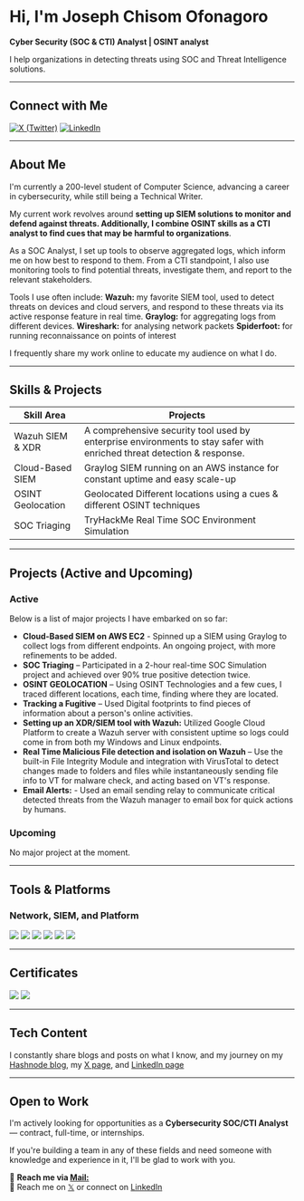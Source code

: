 # Hi, I'm Joseph Chisom Ofonagoro

**Cyber Security (SOC & CTI) Analyst | OSINT analyst**

I help organizations in detecting threats using SOC and Threat Intelligence solutions.

---

##  Connect with Me

[![X (Twitter)](https://img.shields.io/badge/x-%40abumchisom)](https://twitter.com/abumchisom)
[![LinkedIn](https://img.shields.io/badge/linkedin-joseph%20chisom)](https://www.linkedin.com/in/josephchisom)

---

## About Me

I'm currently a 200-level student of Computer Science, advancing a career in cybersecurity, while still being a Technical Writer.

My current work revolves around **setting up SIEM solutions to monitor and defend against threats. Additionally, I combine OSINT skills as a CTI analyst to find cues that may be harmful to organizations**. 

As a SOC Analyst, I set up tools to observe aggregated logs, which inform me on how best to respond to them. From a CTI standpoint, I also use monitoring tools to find potential threats, investigate them, and report to the relevant stakeholders.

Tools I use often include: 
**Wazuh:** my favorite SIEM tool, used to detect threats on devices and cloud servers, and respond to these threats via its active response feature in real time.
**Graylog:** for aggregating logs from different devices.
**Wireshark:** for analysing network packets
**Spiderfoot:** for running reconnaissance on points of interest


I frequently share my work online to educate my audience on what I do.

---

##  Skills & Projects

| Skill Area                                 | Projects                                                                                  |
|--------------------------------------------|-------------------------------------------------------------------------------------------|
| Wazuh SIEM & XDR                           |A comprehensive security tool used by enterprise environments to stay safer with enriched threat detection & response. |                                                              
| Cloud-Based SIEM                           |Graylog SIEM running on an AWS instance for constant uptime and easy scale-up              |
| OSINT Geolocation                          |Geolocated Different locations using a cues & different OSINT techniques                   |
| SOC Triaging                               | TryHackMe Real Time SOC Environment Simulation                                            |

---

## Projects (Active and Upcoming)

### Active
Below is a list of major projects I have embarked on so far:

- **Cloud-Based SIEM on AWS EC2** - Spinned up a SIEM using Graylog to collect logs from different endpoints. An ongoing project, with more refinements to be added.
- **SOC Triaging** – Participated in a 2-hour real-time SOC Simulation project and achieved over 90% true positive detection twice.  
- **OSINT GEOLOCATION** – Using OSINT Technologies and a few cues, I traced different locations, each time, finding where they are located.
- **Tracking a Fugitive** – Used Digital footprints to find pieces of information about a person's online activities.
- **Setting up an XDR/SIEM tool with Wazuh:** Utilized Google Cloud Platform to create a Wazuh server with consistent uptime so logs could come in from both my Windows and Linux endpoints.
- **Real Time Malicious File detection and isolation on Wazuh** – Use the built-in File Integrity Module and integration with VirusTotal to detect changes made to folders and files while instantaneously sending file info to VT for malware check, and acting based on VT's response.
- **Email Alerts:** - Used an email sending relay to communicate critical detected threats from the Wazuh manager to email box for quick actions by humans.

### Upcoming

No major project at the moment.
  

---

## Tools & Platforms

### Network, SIEM, and Platform

<div>
  <img src="https://img.shields.io/badge/AWS-orange" />
  <img src="https://img.shields.io/badge/Wireshark-blue" />
  <img src="https://img.shields.io/badge/Virus%20Total-blue"/>
  <img src="https://img.shields.io/badge/python3%20actively%20learning-yellow" />
  <img src="https://img.shields.io/badge/Graylog-%23FF3633?"/>
  <img src="https://img.shields.io/badge/Wazuh-Project-blue"/>
 

---

## Certificates

<div>
  <img src="https://img.shields.io/badge/ISC2-%23blue"/>
  <img src="https://img.shields.io/badge/Cisco%20Networking%20Academy-green" />
</div>

---

## Tech Content

I constantly share blogs and posts on what I know, and my journey on my [Hashnode blog](https://chisom.hashnode.dev), my [X page](https://x.com/abumchisom), and [LinkedIn page](https://linkedin.com/in/josephchisom)

 

---

## Open to Work

I'm actively looking for opportunities as a **Cybersecurity SOC/CTI Analyst** — contract, full-time, or internships.

If you're building a team in any of these fields and need someone with knowledge and experience in it, I'll be glad to work with you.

📧 **Reach me via [Mail:](mailto:ofonagorochisom81@gmail.com)**  
💬 Reach me on [𝕏](https://x.com/abumchisom) or connect on [LinkedIn](https://www.linkedin.com/in/josephchisom)
